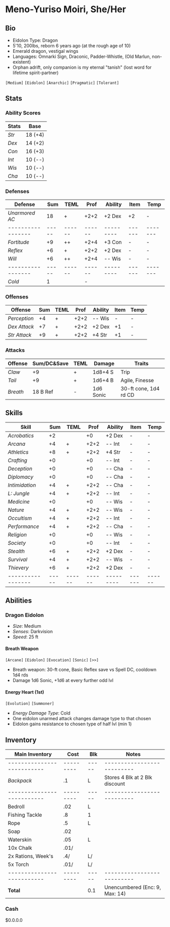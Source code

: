 # Meno-Yuriso Moiri, She/Her
## Bio
- Eidolon Type: Dragon
- 5'10, 200lbs, reborn 6 years ago (at the rough age of 10)
- Emerald dragon, vestigal wings
- Languages: Omnarki Sign, Draconic, Padder-Whistle, (Old Marlun, non-existent)
- Orphan adrift, only companion is my eternal "tanish" (lost word for lifetime spirit-partner)

`[Medium]` `[Eidolon]` `[Anarchic]` `[Pragmatic]` `[Tolerant]`

## Stats
### Ability Scores
| Stats | Base    |
|-------|---------|
| *Str* | 18 (+4) |
| *Dex* | 14 (+2) |
| *Con* | 16 (+3) |
| *Int* | 10 (--) |
| *Wis* | 10 (--) |
| *Cha* | 10 (--) |

### Defenses
| **Defense**     | Sum | TEML | Prof | Ability | Item |  Temp |
|-----------------|-----|------|------|---------|------|-------|
| *Unarmored AC*  | 18  | +    | +2+2 | +2 Dex  | +2   |  -
|-----------------|-----|------|------|---------|------|-------|
| *Fortitude*     | +9  | ++   | +2+4 | +3 Con  | -    |  -
| *Reflex*        | +6  | +    | +2+2 | +2 Dex  | -    |  -
| *Will*          | +6  | ++   | +2+4 | -- Wis  | -    |  -
|-----------------|-----|------|------|---------|------|-------|
| *Cold*          |  1  |                              |  -

### Offenses
| **Offense**     | Sum | TEML | Prof | Ability | Item | Temp |
|-----------------|-----|------|------|---------|------|------|
| *Perception*    | +4  | +    | +2+2 | -- Wis  | -    | -
| *Dex Attack*    | +7  | +    | +2+2 | +2 Dex  | +1   | -
| *Str Attack*    | +9  | +    | +2+2 | +4 Str  | +1   | -

### Attacks
| **Offense**     | Sum/DC&Save | TEML | Damage    | Traits |
|-----------------|-------------|------|-----------|--------|
| *Claw*          | +9          | +    | 1d8+4 S   | Trip
| *Tail*          | +9          | +    | 1d6+4 B   | Agile, Finesse
| *Breath*        | 18 B Ref    | -    | 1d6 Sonic | 30-ft cone, 1d4 rd CD

## Skills
| **Skill**       | Sum | TEML | Prof | Ability | Item | Temp |
|-----------------|-----|------|------|---------|------|------|
| *Acrobatics*    | +2  |      | +0   | +2 Dex  | -    | -
| *Arcana*        | +4  | +    | +2+2 | -- Int  | -    | -
| *Athletics*     | +8  | +    | +2+2 | +4 Str  | -    | -
| *Crafting*      | +0  |      | +0   | -- Int  | -    | -
| *Deception*     | +0  |      | +0   | -- Cha  | -    | -
| *Diplomacy*     | +0  |      | +0   | -- Cha  | -    | -
| *Intimidation*  | +4  | +    | +2+2 | -- Cha  | -    | -
| *L: Jungle*     | +4  | +    | +2+2 | -- Int  | -    | -
| *Medicine*      | +0  |      | +0   | -- Wis  | -    | -
| *Nature*        | +4  | +    | +2+2 | -- Wis  | -    | -
| *Occultism*     | +4  | +    | +2+2 | -- Int  | -    | -
| *Performance*   | +4  | +    | +2+2 | -- Cha  | -    | -
| *Religion*      | +0  |      | +0   | -- Wis  | -    | -
| *Society*       | +0  |      | +0   | -- Int  | -    | -
| *Stealth*       | +6  | +    | +2+2 | +2 Dex  | -    | -
| *Survival*      | +4  | +    | +2+2 | -- Wis  | -    | -
| *Thievery*      | +6  | +    | +2+2 | +2 Dex  | -    | -
|-----------------|-----|------|------|---------|------|------|

## Abilities
### Dragon Eidolon
- *Size*: Medium
- *Senses*: Darkvision
- *Speed*: 25 ft

#### Breath Weapon
`[Arcane]` `[Eidolon]` `[Evocation]` `[Sonic]` `[>>]`
- Breath weapon: 30-ft cone, Basic Reflex save vs Spell DC, cooldown 1d4 rds
- Damage 1d6 Sonic, +1d6 at every further odd lvl

#### Energy Heart (1st)
`[Evolution]` `[Summoner]`
- *Energy Damage Type*: Cold
- One eidolon unarmed attack changes damage type to that chosen
- Eidolon gains resistance to chosen type of half lvl (min 1)

## Inventory
| **Main Inventory**       | Cost    | Blk | Notes
|--------------------------|---------|-----|--------------------------
|--------------------------|---------|-----|--------------------------
| *Backpack*               |     .1  |   L | Stores 4 Blk at 2 Blk discount
|--------------------------|---------|-----|--------------------------
| Bedroll                  |     .02 |   L |
| Fishing Tackle           |     .8  |   1 |
| Rope                     |     .5  |   L |
| Soap                     |     .02 |     |
| Waterskin                |     .05 |   L |
| 10x Chalk                |     .01/|     |
| 2x Rations, Week's       |     .4/ |   L/|
| 5x Torch                 |     .01/|   L/|
|--------------------------|---------|-----|--------------------------
| **Total**                |         | 0.1 | Unencumbered (Enc: 9, Max: 14)

### Cash
$0.0.0.0
